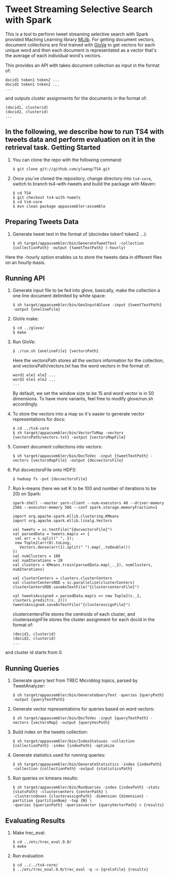 Tweet Streaming Selective Search with Spark
=============
This is a tool to perform tweet streaming selective search with Spark provided Maching Learning library [MLlib](http://spark.apache.org/docs/latest/mllib-clustering.html). For getting document vectors, document collections are first trained with [GloVe](http://nlp.stanford.edu/projects/glove/) to get vectors for each unique word and then each document is representated as a vector that's the average of each individual word's vectors.

This provides an API with takes document collection as input in the format of:
```
docid1 token1 token2 ...
docid2 token1 token2 ...
...
```
and outputs cluster assignments for the documents in the format of:
```
(docid1, clusterid)
(docid2, clusterid)
...
```

In the following, we describe how to run TS4 with tweets data and perform evaluation on it in the retrieval task.
Getting Started
--------------
1. You can clone the repo with the following command:

	```
	$ git clone git://github.com/ylwang/TS4.git
	``` 
2. Once you've cloned the repository, change directory into `ts4-core`, switch to branch ts4-with-tweets and build the package with Maven:

	```
	$ cd TS4
	$ git checkout ts4-with-tweets
	$ cd ts4-core
	$ mvn clean package appassembler:assemble
	```
	
Preparing Tweets Data
--------------
1. Generate tweet text in the format of (docindex token1 token2 ...):

	```
	$ sh target/appassembler/bin/GenerateTweetText -collection {collectionPath} -output {tweetTextPath} (-hourly)
	```
Here the -hourly option enables us to store the tweets data in different files on an hourly-basis.

Running API
--------------
1. Generate input file to be fed into glove, basically, make the collection a one line document delimited by white space:

	```
	$ sh target/appassembler/bin/GenInput4Glove -input {tweetTextPath} -output {onelineFile}
	```
2. GloVe make:

	```
	$ cd ../glove/
	$ make
	```
3. Run GloVe:
	```
	$ ./run.sh {onelineFile} {vectorsPath}
	```
	Here the vectorsPath stores all the vectors information for the collection, and vectorsPath/vectors.txt has the word vectors in the format of:
	```
	word1 ele1 ele2 ...
	word2 ele1 ele2 ...
	...
	```
	By default, we set the window size to be 15 and word vector is in 50 dimensions. To have more variants, feel free to modify glove/run.sh accordingly.

4. To store the vectors into a map so it's easier to generate vector representations for docs:
	```
	$ cd ../ts4-core
	$ sh target/appassembler/bin/VectorToMap -vectors {vectorsPath/vectors.txt} -output {vectorsMapFile}
	```
5. Convert document collections into vectors:

	```
	$ sh target/appassembler/bin/DocToVec -input {tweetTextPath} -vectors {vectorsMapFile} -output {docvectorsFile}
	```
6. Put docvectorsFile onto HDFS:

	```
	$ hadoop fs -put {docvectorsFile}
	```
7. Run k-means (here we set K to be 100 and number of iterations to be 20) on Spark:
	```
	spark-shell --master yarn-client --num-executors 40 --driver-memory 256G --executor-memory 50G --conf spark.storage.memoryFraction=1
	
	import org.apache.spark.mllib.clustering.KMeans
	import org.apache.spark.mllib.linalg.Vectors
	
	val tweets = sc.textFile("{docvectorsFile}")
	val parsedData = tweets.map(s => {
	 val arr = s.split(" ", 2);
	 new Tuple2(arr(0).toLong, 
	   Vectors.dense(arr(1).split(" ").map(_.toDouble)))
	})
	val numClusters = 100
	val numIterations = 20
	val clusters = KMeans.train(parsedData.map(_._2), numClusters, numIterations)
	
	val clusterCenters = clusters.clusterCenters
	val clusterCentersRDD = sc.parallelize(clusterCenters)
	clusterCentersRDD.saveAsTextFile("{clustercentersFile}")
	
	val tweetsAssigned = parsedData.map(s => new Tuple2(s._1, clusters.predict(s._2)))
	tweetsAssigned.saveAsTextFile("{clusterassignFile}")
	```
	clustercentersFile stores the centroids of each cluster, and clusterassignFile stores the cluster assignment for each docid in the format of:
	```
	(docid1, clusterid)
	(docid2, clusterid)
	...
	```
and cluster id starts from 0.

Running Queries
--------------
1. Generate query text from TREC Microblog topics, parsed by TweetAnalyzer:

	```
	$ sh target/appassembler/bin/GenerateQueryText -queries {queryPath} -output {queryTextPath}
	```
2. Generate vector representations for queries based on word vectors:

	```
	$ sh target/appassembler/bin/DocToVec -input {queryTextPath} -vectors {vectorsMap} -output {queryVecPath}
	```
3. Build index on the tweets collection:

	```
	$ sh target/appassembler/bin/IndexStatuses -collection {collectionPath} -index {indexPath} -optimize
	```
4. Generate statistics used for running queries:

	```
	$ sh target/appassembler/bin/GenerateStatistics -index {indexPath} -collection {collectionPath} -output {statisticsPath}
	```	
5. Run queries on kmeans results:

	```
	$ sh target/appassembler/bin/RunQueries -index {indexPath} -stats {statsPath} -clustercenters {centerPath} \
	-clusterindexes {clusterassignPath} -dimension {dimension} -partition {partitionNum} -top {N} \
	-queries {queriesPath} -queriesvector {queryVectorPath} > {results}
	```

Evaluating Results
--------------
1. Make trec_eval:

	```
	$ cd ../etc/trec_eval.9.0/
	$ make
	```
2. Run evaluation

	```
	$ cd ../../ts4-core/
	$ ../etc/trec_eval.9.0/trec_eval -q -c {qrelsFile} {results}
	```
